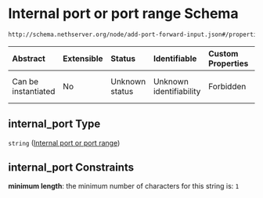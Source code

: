# Internal port or port range Schema

```txt
http://schema.nethserver.org/node/add-port-forward-input.json#/properties/internal_port
```



| Abstract            | Extensible | Status         | Identifiable            | Custom Properties | Additional Properties | Access Restrictions | Defined In                                                                               |
| :------------------ | :--------- | :------------- | :---------------------- | :---------------- | :-------------------- | :------------------ | :--------------------------------------------------------------------------------------- |
| Can be instantiated | No         | Unknown status | Unknown identifiability | Forbidden         | Allowed               | none                | [add-port-forward-input.json\*](node/add-port-forward-input.json "open original schema") |

## internal\_port Type

`string` ([Internal port or port range](add-port-forward-input-properties-internal-port-or-port-range.md))

## internal\_port Constraints

**minimum length**: the minimum number of characters for this string is: `1`
